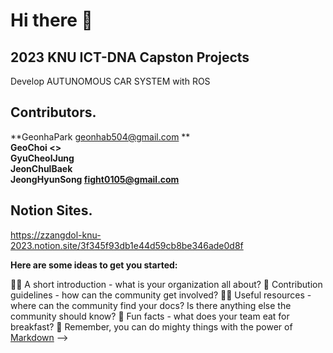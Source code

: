 # Hi there 👋
## 2023 KNU ICT-DNA Capston Projects 
Develop AUTUNOMOUS CAR SYSTEM with ROS

## Contributors.
**GeonhaPark <geonhab504@gmail.com> **    
**GeoChoi <>**     
**GyuCheolJung**   
**JeonChulBaek**   
**JeongHyunSong <fight0105@gmail.com>**

## Notion Sites.
https://zzangdol-knu-2023.notion.site/3f345f93db1e44d59cb8be346ade0d8f

**Here are some ideas to get you started:**

🙋‍♀️ A short introduction - what is your organization all about?
🌈 Contribution guidelines - how can the community get involved?
👩‍💻 Useful resources - where can the community find your docs? Is there anything else the community should know?
🍿 Fun facts - what does your team eat for breakfast?
🧙 Remember, you can do mighty things with the power of [Markdown](https://docs.github.com/github/writing-on-github/getting-started-with-writing-and-formatting-on-github/basic-writing-and-formatting-syntax)
-->
